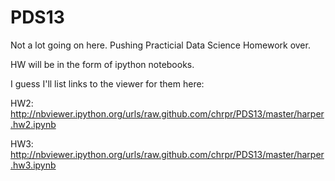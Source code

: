 PDS13
=====

Not a lot going on here. Pushing Practicial Data Science Homework over.

HW will be in the form of ipython notebooks.

I guess I'll list links to the viewer for them here:

HW2: http://nbviewer.ipython.org/urls/raw.github.com/chrpr/PDS13/master/harper.hw2.ipynb

HW3: http://nbviewer.ipython.org/urls/raw.github.com/chrpr/PDS13/master/harper.hw3.ipynb

